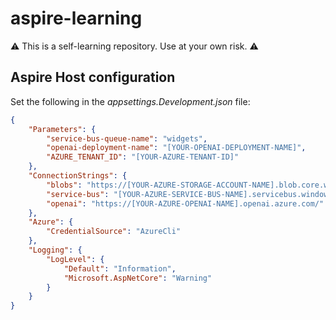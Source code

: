 # aspire-learning

:warning: This is a self-learning repository. Use at your own risk. :warning:

## Aspire Host configuration

Set the following in the *appsettings.Development.json* file:

```json
{
    "Parameters": {
        "service-bus-queue-name": "widgets",
        "openai-deployment-name": "[YOUR-OPENAI-DEPLOYMENT-NAME]",
        "AZURE_TENANT_ID": "[YOUR-AZURE-TENANT-ID]"
    },
    "ConnectionStrings": {
        "blobs": "https://[YOUR-AZURE-STORAGE-ACCOUNT-NAME].blob.core.windows.net/",
        "service-bus": "[YOUR-AZURE-SERVICE-BUS-NAME].servicebus.windows.net",
        "openai": "https://[YOUR-AZURE-OPENAI-NAME].openai.azure.com/"
    },
    "Azure": {
        "CredentialSource": "AzureCli"
    },
    "Logging": {
        "LogLevel": {
            "Default": "Information",
            "Microsoft.AspNetCore": "Warning"
        }
    }
}

```
